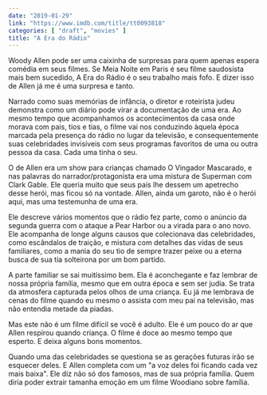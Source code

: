```yaml
---
date: "2019-01-29"
link: "https://www.imdb.com/title/tt0093818"
categories: [ "draft", "movies" ]
title: "A Era do Rádio"
---
```

Woody Allen pode ser uma caixinha de surpresas para quem apenas espera comédia em seus filmes. Se Meia Noite em Paris é seu filme saudosista mais bem sucedido, A Era do Rádio é o seu trabalho mais fofo. E dizer isso de Allen já me é uma surpresa e tanto.

Narrado como suas memórias de infância, o diretor e roteirista judeu demonstra como um diário pode virar a documentação de uma era. Ao mesmo tempo que acompanhamos os acontecimentos da casa onde morava com pais, tios e tias, o filme vai nos conduzindo àquela época marcada pela presença do rádio no lugar da televisão, e consequentemente suas celebridades invisíveis com seus programas favoritos de uma ou outra pessoa da casa. Cada uma tinha o seu.

O de Allen era um show para crianças chamado O Vingador Mascarado, e nas palavras do narrador/protagonista era uma mistura de Superman com Clark Gable. Ele queria muito que seus pais lhe dessem um apetrecho desse herói, mas ficou só na vontade. Allen, ainda um garoto, não é o herói aqui, mas uma testemunha de uma era.

Ele descreve vários momentos que o rádio fez parte, como o anúncio da segunda guerra com o ataque a Pear Harbor ou a virada para o ano novo. Ele acompanha de longe alguns causos que colecionava das celebridades, como escândalos de traição, e mistura com detalhes das vidas de seus familiares, como a mania do seu tio de sempre trazer peixe ou a eterna busca de sua tia solteirona por um bom partido.

A parte familiar se sai muitíssimo bem. Ela é aconchegante e faz lembrar de nossa própria família, mesmo que em outra época e sem ser judia. Se trata da atmosfera capturada pelos olhos de uma criança. Eu já me lembrava de cenas do filme quando eu mesmo o assista com meu pai na televisão, mas não entendia metade da piadas.

Mas este não é um filme difícil se você é adulto. Ele é um pouco do ar que Allen respirou quando criança. O filme é doce ao mesmo tempo que esperto. E deixa alguns bons momentos.

Quando uma das celebridades se questiona se as gerações futuras irão se esquecer deles. E Allen completa com um "a voz deles foi ficando cada vez mais baixa". Ele diz não só dos famosos, mas de sua própria família. Quem diria poder extrair tamanha emoção em um filme Woodiano sobre família.
